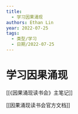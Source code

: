 ```yaml
---
title:
  - 学习因果涌现
authors: Ethan Lin
year: 2022-07-25
tags:
  - 类型/学习
  - 日期/2022-07-25
---
```

#  学习因果涌现 


[[《因果涌现读书会》主笔记]]

[[因果涌现读书会官方文档]]